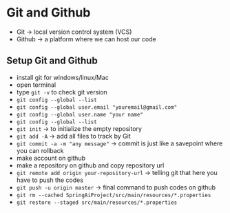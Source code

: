 # Git and Github

- Git -> local version control system (VCS)
- Github -> a platform where we can host our code

## Setup Git and Github

- install git for windows/linux/Mac
- open terminal
- type `git -v` to check git version
- `git config --global --list`
- `git config --global user.email "youremail@gmail.com"`
- `git config --global user.name "your name"`
- `git config --global --list`
- `git init` -> to initialize the empty repository
- `git add -A`  -> add all files to track by Git
- `git commit -a -m "any message"` -> commit is just like a savepoint where you can rollback
- make account on github
- make a repository on github and copy repository url
- `git remote add origin your-repository-url` -> telling git that here you have to push the codes
- `git push -u origin master` -> final command to push codes on github
- `git rm --cached SpringAiProject/src/main/resources/*.properties`
- `git restore --staged src/main/resources/*.properties`
